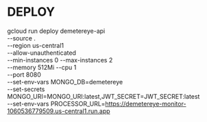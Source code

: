 # DEPLOY


gcloud run deploy demetereye-api \
  --source . \
  --region us-central1 \
  --allow-unauthenticated \
  --min-instances 0 --max-instances 2 \
  --memory 512Mi --cpu 1 \
  --port 8080 \
  --set-env-vars MONGO_DB=demetereye \
  --set-secrets MONGO_URI=MONGO_URI:latest,JWT_SECRET=JWT_SECRET:latest \
  --set-env-vars PROCESSOR_URL=https://demetereye-monitor-1060536779509.us-central1.run.app


